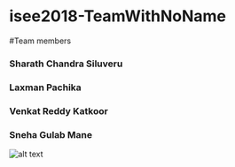 # isee2018-TeamWithNoName
#Team members 
  ### Sharath Chandra Siluveru
  ### Laxman Pachika
  ### Venkat Reddy Katkoor
  ### Sneha Gulab Mane
  
  
  
  ![alt text](https://github.com/DBSE-teaching/isee2018-TeamWithNoName/blob/master/docs/images/8251.jpg "Logo Title Text 1")
 


  
